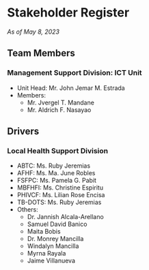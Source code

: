 # Stakeholder Register

_As of May 8, 2023_

## Team Members

### Management Support Division: ICT Unit

- Unit Head: Mr. John Jemar M. Estrada
- Members:
  - Mr. Jvergel T. Mandane
  - Mr. Aldrich F. Nasayao

## Drivers

### Local Health Support Division

- ABTC: Ms. Ruby Jeremias
- AFHF: Ms. Ma. June Robles
- FSFPC: Ms. Pamela G. Pabit
- MBFHFI: Ms. Christine Espiritu
- PHIVCF: Ms. Lilian Rose Encisa
- TB-DOTS: Ms. Ruby Jeremias
- Others:
  - Dr. Jannish Alcala-Arellano
  - Samuel David Banico
  - Maita Bobis
  - Dr. Monrey Mancilla
  - Windalyn Mancilla
  - Myrna Rayala
  - Jaime Villanueva
